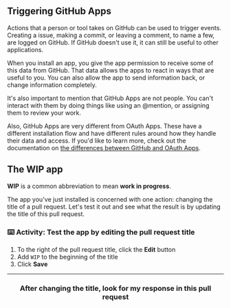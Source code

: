 ## Triggering GitHub Apps

Actions that a person or tool takes on GitHub can be used to trigger events. Creating a issue, making a commit, or leaving a comment, to name a few, are logged on GitHub. If GitHub doesn't use it, it can still be useful to other applications.

When you install an app, you give the app permission to receive some of this data from GitHub. That data allows the apps to react in ways that are useful to you. You can also allow the app to send information back, or change information completely.

It's also important to mention that GitHub Apps are not people. You can't interact with them by doing things like using an @mention, or assigning them to review your work.

Also, GitHub Apps are very different from OAuth Apps. These have a different installation flow and have different rules around how they handle their data and access. If you'd like to learn more, check out the documentation on [the differences between GitHub and OAuth Apps](https://developer.github.com/apps/differences-between-apps/).

## The WIP app

**WIP** is a common abbreviation to mean **work in progress**.

The app you've just installed is concerned with one action: changing the title of a pull request. Let's test it out and see what the result is by updating the title of this pull request.

### :keyboard: Activity: Test the app by editing the pull request title

1. To the right of the pull request title, click the **Edit** button
1. Add `WIP` to the beginning of the title
1. Click **Save**

<hr>
<h3 align="center">After changing the title, look for my response in this pull request</h3>
